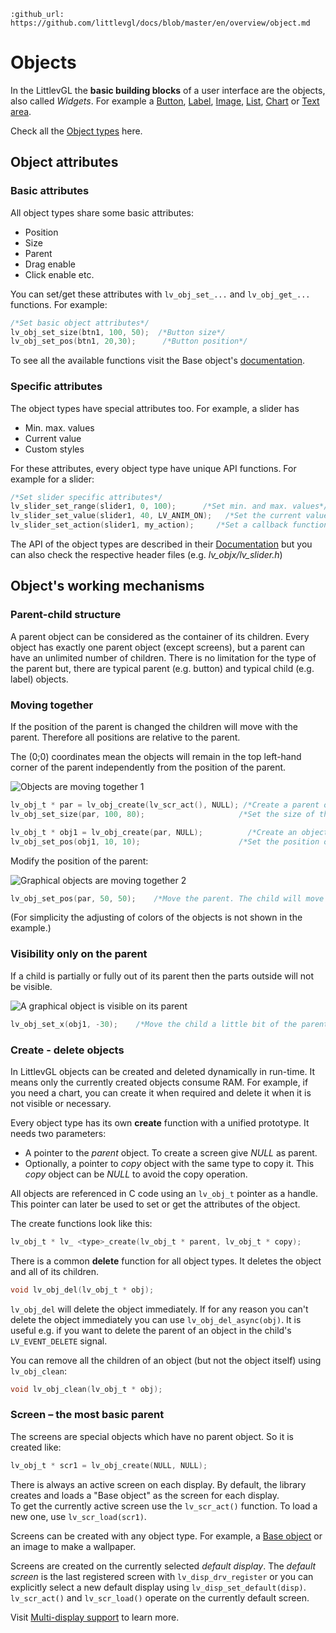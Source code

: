 ```eval_rst
:github_url: https://github.com/littlevgl/docs/blob/master/en/overview/object.md
```
# Objects

In the LittlevGL the **basic building blocks** of a user interface are the objects, also called *Widgets*.
For example a [Button](/widgets/btn), [Label](/widgets/label), [Image](/widgets/img), [List](/widgets/list), [Chart](/widgets/chart) or [Text area](/widgets/textarea).

Check all the [Object types](/widgets/index) here.

## Object attributes

### Basic attributes

All object types share some basic attributes:
- Position
- Size
- Parent
- Drag enable
- Click enable etc.

You can set/get these attributes with `lv_obj_set_...` and `lv_obj_get_...` functions. For example:

```c
/*Set basic object attributes*/
lv_obj_set_size(btn1, 100, 50);	 /*Button size*/
lv_obj_set_pos(btn1, 20,30);      /*Button position*/
```

To see all the available functions visit the Base object's [documentation](/widgets/obj).

### Specific attributes

The object types have special attributes too. For example, a slider has
- Min. max. values
- Current value
- Custom styles

For these attributes, every object type have unique API functions. For example for a slider:

```c
/*Set slider specific attributes*/
lv_slider_set_range(slider1, 0, 100);	   /*Set min. and max. values*/
lv_slider_set_value(slider1, 40, LV_ANIM_ON);	/*Set the current value (position)*/
lv_slider_set_action(slider1, my_action);     /*Set a callback function*/
```

The API of the object types are described in their [Documentation](/widgets/index) but you can also check the respective header files (e.g. *lv_objx/lv_slider.h*)

## Object's working mechanisms

### Parent-child structure

A parent object can be considered as the container of its children. Every object has exactly one parent object (except screens), but a parent can have an unlimited number of children.
There is no limitation for the type of the parent but, there are typical parent (e.g. button) and typical child (e.g. label) objects.

### Moving together

If the position of the parent is changed the children will move with the parent.
Therefore all positions are relative to the parent.

The (0;0) coordinates mean the objects will remain in the top left-hand corner of the parent independently from the position of the parent.

![](/misc/par_child1.png "Objects are moving together 1")

```c
lv_obj_t * par = lv_obj_create(lv_scr_act(), NULL); /*Create a parent object on the current screen*/
lv_obj_set_size(par, 100, 80);	                   /*Set the size of the parent*/

lv_obj_t * obj1 = lv_obj_create(par, NULL);	         /*Create an object on the previously created parent object*/
lv_obj_set_pos(obj1, 10, 10);	                   /*Set the position of the new object*/
```

Modify the position of the parent:

![](/misc/par_child2.png "Graphical objects are moving together 2")  

```c
lv_obj_set_pos(par, 50, 50);	/*Move the parent. The child will move with it.*/
```

(For simplicity the adjusting of colors of the objects is not shown in the example.)

### Visibility only on the parent

If a child is partially or fully out of its parent then the parts outside will not be visible.

![](/misc/par_child3.png "A graphical object is visible on its parent")  

```c
lv_obj_set_x(obj1, -30);	/*Move the child a little bit of the parent*/
```

### Create - delete objects

In LittlevGL objects can be created and deleted dynamically in run-time.
It means only the currently created objects consume RAM.
For example, if you need a chart, you can create it when required and delete it when it is not visible or necessary.

Every object type has its own **create** function with a unified prototype.
It needs two parameters:
- A pointer to the *parent* object. To create a screen give *NULL* as parent.
- Optionally, a pointer to *copy* object with the same type to copy it. This *copy* object can be *NULL* to avoid the copy operation.

All objects are referenced in C code using an `lv_obj_t` pointer as a handle. This pointer can later be used to set or get the attributes of the object.

The create functions look like this:

```c
lv_obj_t * lv_ <type>_create(lv_obj_t * parent, lv_obj_t * copy);
```

There is a common **delete** function for all object types. It deletes the object and all of its children.

```c
void lv_obj_del(lv_obj_t * obj);
```

`lv_obj_del` will delete the object immediately.
If for any reason you can't delete the object immediately you can use `lv_obj_del_async(obj)`.
It is useful e.g. if you want to delete the parent of an object in the child's `LV_EVENT_DELETE` signal.

You can remove all the children of an object (but not the object itself) using `lv_obj_clean`:

```c
void lv_obj_clean(lv_obj_t * obj);
```

### Screen – the most basic parent

The screens are special objects which have no parent object. So it is created like:
```c
lv_obj_t * scr1 = lv_obj_create(NULL, NULL);
```

There is always an active screen on each display. By default, the library creates and loads a "Base object" as the screen for each display.  
To get the currently active screen use the `lv_scr_act()` function. To load a new one, use `lv_scr_load(scr1)`.

Screens can be created with any object type. For example, a [Base object](/widgets/obj) or an image to make a wallpaper.


Screens are created on the currently selected *default display*.
The *default screen* is the last registered screen with `lv_disp_drv_register` or you can explicitly select a new default display using `lv_disp_set_default(disp)`.
`lv_scr_act()` and `lv_scr_load()` operate on the currently default screen.

Visit [Multi-display support](/overview/display) to learn more.
